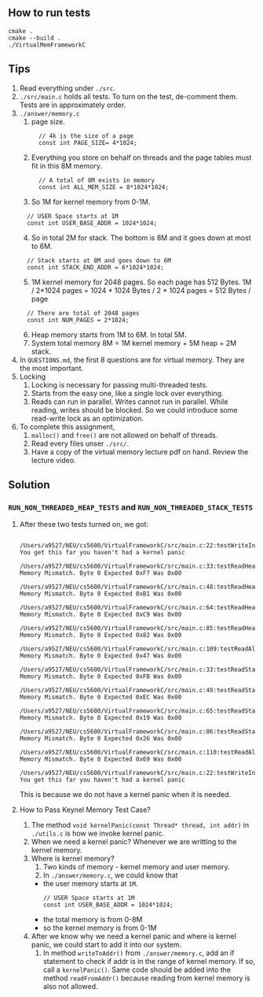 ## How to run tests
```
cmake .
cmake --build .
./VirtualMemFrameworkC
```

## Tips
1. Read everything under `./src`.
2. `./src/main.c` holds all tests. To turn on the test, de-comment them.
   Tests are in approximately order.
3. `./answer/memory.c`
   1. page size.
      ```
        // 4k is the size of a page
        const int PAGE_SIZE= 4*1024;
      ```
   2. Everything you store on behalf on threads and the page tables must fit in this 8M memory.
      ```
        // A total of 8M exists in memory
        const int ALL_MEM_SIZE = 8*1024*1024;
      ```
    3. So 1M for kernel memory from 0-1M.
      ```
        // USER Space starts at 1M
        const int USER_BASE_ADDR = 1024*1024;
      ```
    4. So in total 2M for stack. The bottom is 8M and it goes down at most to 6M.
      ```
        // Stack starts at 8M and goes down to 6M
        const int STACK_END_ADDR = 6*1024*1024;
      ```
    5. 1M kernel memory for 2048 pages. So each page has 512 Bytes.
       1M / 2*1024 pages = 1024 * 1024 Bytes / 2 * 1024 pages = 512 Bytes / page
      ```
        // There are total of 2048 pages
        const int NUM_PAGES = 2*1024;
      ```
    6. Heap memory starts from 1M to 6M. In total 5M.
    7. System total memory 8M = 1M kernel memory + 5M heap + 2M stack.
4. In `QUESTIONS.md`, the first 8 questions are for virtual memory. They are the most important.
5. Locking
   1. Locking is necessary for passing multi-threaded tests.
   2. Starts from the easy one, like a single lock over everything.
   3. Reads can run in parallel. Writes cannot run in parallel. While reading, writes should be blocked. So we could introduce some read-write lock as an optimization.
6. To complete this assignment,
   1. `malloc()` and `free()` are not allowed on behalf of threads.
   2. Read every files unser `./src/`.
   3. Have a copy of the virtual memory lecture pdf on hand. Review the lecture video.

## Solution
### `RUN_NON_THREADED_HEAP_TESTS` and `RUN_NON_THREADED_STACK_TESTS`
1. After these two tests turned on, we got:
   ```terminal
    /Users/a9527/NEU/cs5600/VirtualFrameworkC/src/main.c:22:testWriteIntoKernelFails:FAIL: You get this far you haven't had a kernel panic
    /Users/a9527/NEU/cs5600/VirtualFrameworkC/src/main.c:33:testReadHeapFullPage:FAIL: Memory Mismatch. Byte 0 Expected 0xF7 Was 0x00
    /Users/a9527/NEU/cs5600/VirtualFrameworkC/src/main.c:48:testReadHeapAcrossTwoPages:FAIL: Memory Mismatch. Byte 0 Expected 0xB1 Was 0x00
    /Users/a9527/NEU/cs5600/VirtualFrameworkC/src/main.c:64:testReadHeapMiddleOfPage:FAIL: Memory Mismatch. Byte 0 Expected 0xC9 Was 0x00
    /Users/a9527/NEU/cs5600/VirtualFrameworkC/src/main.c:85:testReadHeapPartialPage:FAIL: Memory Mismatch. Byte 0 Expected 0x82 Was 0x00
    /Users/a9527/NEU/cs5600/VirtualFrameworkC/src/main.c:109:testReadAllHeapMem:FAIL: Memory Mismatch. Byte 0 Expected 0x47 Was 0x00
    /Users/a9527/NEU/cs5600/VirtualFrameworkC/src/main.c:33:testReadStackFullPage:FAIL: Memory Mismatch. Byte 0 Expected 0xFB Was 0x00
    /Users/a9527/NEU/cs5600/VirtualFrameworkC/src/main.c:49:testReadStackAcrossTwoPages:FAIL: Memory Mismatch. Byte 0 Expected 0xEC Was 0x00
    /Users/a9527/NEU/cs5600/VirtualFrameworkC/src/main.c:65:testReadStackMiddleOfPage:FAIL: Memory Mismatch. Byte 0 Expected 0x19 Was 0x00
    /Users/a9527/NEU/cs5600/VirtualFrameworkC/src/main.c:86:testReadStackPartialPage:FAIL: Memory Mismatch. Byte 0 Expected 0x26 Was 0x00
    /Users/a9527/NEU/cs5600/VirtualFrameworkC/src/main.c:110:testReadAllStackMem:FAIL: Memory Mismatch. Byte 0 Expected 0x69 Was 0x00
   ```

   ```
   /Users/a9527/NEU/cs5600/VirtualFrameworkC/src/main.c:22:testWriteIntoKernelFails:FAIL: You get this far you haven't had a kernel panic
   ```
   This is because we do not have a kernel panic when it is needed.

2. How to Pass Keynel Memory Test Case?
   1. The method `void kernelPanic(const Thread* thread, int addr)` in `./utils.c` is how we invoke kernel panic.
   2. When we need a kernel panic?
      Whenever we are writting to the kernel memory.
   3. Where is kernel memory?
      1. Two kinds of memory - kernel memory and user memory.
      2. In `./answer/memory.c`, we could know that
        - the user memory starts at `1M`.
          ```
          // USER Space starts at 1M
          const int USER_BASE_ADDR = 1024*1024;
          ```
        - the total memory is from 0-8M
        - so the kernel memory is from 0-1M
   4. After we know why we need a kernel panic and where is kernel panic, we could start to add it into our system.
      1. In method `writeToAddr()` from `./answer/memory.c`, add an if statement to check if addr is in the range of kernel memory.
         If so, call a `kernelPanic()`. Same code should be added into the method `readFromAddr()` because reading from kernel memory is also not allowed.